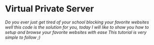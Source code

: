 # Virtual Private Server
*Do you ever just get tired of your school blocking your favorite websites well this code is the solution for you, today I will like to show you how to setup and browse your favorite websites with ease*
*This tutorial is very simple to follow ;)*

